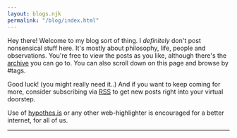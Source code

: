 ```yaml
---
layout: blogs.njk
permalink: "/blog/index.html"
---
```

Hey there! Welcome to my blog sort of thing. I _definitely_ don't post nonsensical stuff here. It's mostly about philosophy, life, people and observations. You're free to view the posts as you like, although there's the [archive](/blog/archive/) you can go to. You can also scroll down on this page and browse by #tags. 

Good luck! (you might really need it..) And if you want to keep coming for more, consider subscribing via [RSS](/feed.xml) to get new posts right into your virtual doorstep.

Use of [hypothes.is](https://hypothes.is) or any other web-highlighter is encouraged for a better internet, for all of us.
<hr>